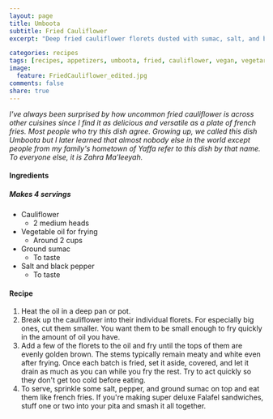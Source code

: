 ```yaml
---
layout: page
title: Umboota
subtitle: Fried Cauliflower
excerpt: "Deep fried cauliflower florets dusted with sumac, salt, and black pepper."

categories: recipes
tags: [recipes, appetizers, umboota, fried, cauliflower, vegan, vegetarian]
image:
  feature: FriedCauliflower_edited.jpg
comments: false
share: true
---
```





*I've always been surprised by how uncommon fried cauliflower is across other cuisines since I find it as delicious and versatile as a plate of french fries. Most people who try this dish agree. Growing up, we called this dish Umboota but I later learned that almost nobody else in the world except people from my family's hometown of Yaffa refer to this dish by that name. To everyone else,  it is Zahra Ma'leeyah.*

#### Ingredients

##### Makes 4 servings

* Cauliflower
  - 2 medium heads
* Vegetable oil for frying
  - Around 2 cups
* Ground sumac
  - To taste
* Salt and black pepper
  - To taste

#### Recipe


1. Heat the oil in a deep pan or pot.
2. Break up the cauliflower into their individual florets. For especially big ones, cut them smaller. You want them to be small enough to fry quickly in the amount of oil you have.
3. Add a few of the florets to the oil and fry until the tops of them are evenly golden brown. The stems typically remain meaty and white even after frying. Once each batch is fried, set it aside, covered, and let it drain as much as you can while you fry the rest. Try to act quickly so they don't get too cold before eating.
4. To serve, sprinkle some salt, pepper, and ground sumac on top and eat them like french fries. If you're making super deluxe Falafel sandwiches, stuff one or two into your pita and smash it all together.
